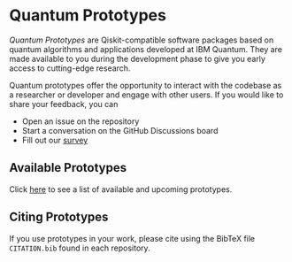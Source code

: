 # Quantum Prototypes

_Quantum Prototypes_ are Qiskit-compatible software packages based on quantum algorithms and applications developed at IBM Quantum. They are made available to you during the development phase to give you early access to cutting-edge research.

Quantum prototypes offer the opportunity to interact with the codebase as a researcher or developer and engage with other users. If you would like to share your feedback, you can

- Open an issue on the repository
- Start a conversation on the GitHub Discussions board
- Fill out our [survey](https://airtable.com/shrFxJXYzjxf5tFvx)


## Available Prototypes

Click [here](https://github.com/IBM-Quantum-Prototypes/.github/blob/main/profile/prototypes.md) to see a list of available and upcoming prototypes.


## Citing Prototypes

If you use prototypes in your work, please cite using the BibTeX file `CITATION.bib` found in each repository.
